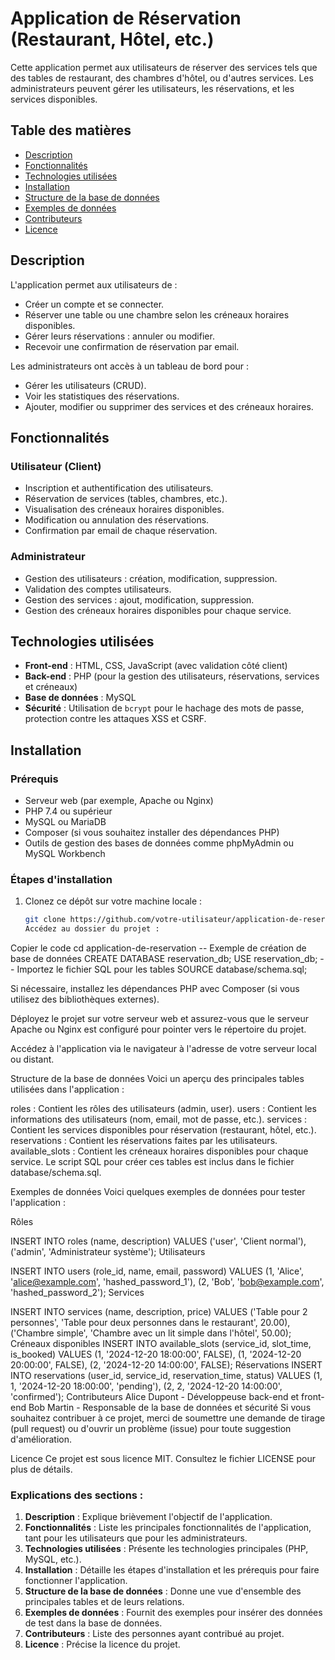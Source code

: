 # Application de Réservation (Restaurant, Hôtel, etc.)

Cette application permet aux utilisateurs de réserver des services tels que des tables de restaurant, des chambres d'hôtel, ou d'autres services. Les administrateurs peuvent gérer les utilisateurs, les réservations, et les services disponibles.

## Table des matières
- [Description](#description)
- [Fonctionnalités](#fonctionnalités)
- [Technologies utilisées](#technologies-utilisées)
- [Installation](#installation)
- [Structure de la base de données](#structure-de-la-base-de-données)
- [Exemples de données](#exemples-de-données)
- [Contributeurs](#contributeurs)
- [Licence](#licence)

## Description

L'application permet aux utilisateurs de :
- Créer un compte et se connecter.
- Réserver une table ou une chambre selon les créneaux horaires disponibles.
- Gérer leurs réservations : annuler ou modifier.
- Recevoir une confirmation de réservation par email.

Les administrateurs ont accès à un tableau de bord pour :
- Gérer les utilisateurs (CRUD).
- Voir les statistiques des réservations.
- Ajouter, modifier ou supprimer des services et des créneaux horaires.

## Fonctionnalités

### Utilisateur (Client)
- Inscription et authentification des utilisateurs.
- Réservation de services (tables, chambres, etc.).
- Visualisation des créneaux horaires disponibles.
- Modification ou annulation des réservations.
- Confirmation par email de chaque réservation.

### Administrateur
- Gestion des utilisateurs : création, modification, suppression.
- Validation des comptes utilisateurs.
- Gestion des services : ajout, modification, suppression.
- Gestion des créneaux horaires disponibles pour chaque service.

## Technologies utilisées

- **Front-end** : HTML, CSS, JavaScript (avec validation côté client)
- **Back-end** : PHP (pour la gestion des utilisateurs, réservations, services et créneaux)
- **Base de données** : MySQL
- **Sécurité** : Utilisation de `bcrypt` pour le hachage des mots de passe, protection contre les attaques XSS et CSRF.

## Installation

### Prérequis

- Serveur web (par exemple, Apache ou Nginx)
- PHP 7.4 ou supérieur
- MySQL ou MariaDB
- Composer (si vous souhaitez installer des dépendances PHP)
- Outils de gestion des bases de données comme phpMyAdmin ou MySQL Workbench

### Étapes d'installation

1. Clonez ce dépôt sur votre machine locale :

   ```bash
   git clone https://github.com/votre-utilisateur/application-de-reservation.git
   Accédez au dossier du projet :

Copier le code
cd application-de-reservation
-- Exemple de création de base de données
CREATE DATABASE reservation_db;
USE reservation_db;
-- Importez le fichier SQL pour les tables
SOURCE database/schema.sql;
<?php
define('DB_HOST', 'localhost');
define('DB_USER', 'root');
define('DB_PASS', '');
define('DB_NAME', 'reservation_db');
?>
Si nécessaire, installez les dépendances PHP avec Composer (si vous utilisez des bibliothèques externes).

Déployez le projet sur votre serveur web et assurez-vous que le serveur Apache ou Nginx est configuré pour pointer vers le répertoire du projet.

Accédez à l'application via le navigateur à l'adresse de votre serveur local ou distant.

Structure de la base de données
Voici un aperçu des principales tables utilisées dans l'application :

roles : Contient les rôles des utilisateurs (admin, user).
users : Contient les informations des utilisateurs (nom, email, mot de passe, etc.).
services : Contient les services disponibles pour réservation (restaurant, hôtel, etc.).
reservations : Contient les réservations faites par les utilisateurs.
available_slots : Contient les créneaux horaires disponibles pour chaque service.
Le script SQL pour créer ces tables est inclus dans le fichier database/schema.sql.

Exemples de données
Voici quelques exemples de données pour tester l'application :

Rôles

INSERT INTO roles (name, description) VALUES
('user', 'Client normal'),
('admin', 'Administrateur système');
Utilisateurs

INSERT INTO users (role_id, name, email, password) VALUES
(1, 'Alice', 'alice@example.com', 'hashed_password_1'),
(2, 'Bob', 'bob@example.com', 'hashed_password_2');
Services

INSERT INTO services (name, description, price) VALUES
('Table pour 2 personnes', 'Table pour deux personnes dans le restaurant', 20.00),
('Chambre simple', 'Chambre avec un lit simple dans l\'hôtel', 50.00);
Créneaux disponibles
INSERT INTO available_slots (service_id, slot_time, is_booked) VALUES
(1, '2024-12-20 18:00:00', FALSE),
(1, '2024-12-20 20:00:00', FALSE),
(2, '2024-12-20 14:00:00', FALSE);
Réservations
INSERT INTO reservations (user_id, service_id, reservation_time, status) VALUES
(1, 1, '2024-12-20 18:00:00', 'pending'),
(2, 2, '2024-12-20 14:00:00', 'confirmed');
Contributeurs
Alice Dupont - Développeuse back-end et front-end
Bob Martin - Responsable de la base de données et sécurité
Si vous souhaitez contribuer à ce projet, merci de soumettre une demande de tirage (pull request) ou d'ouvrir un problème (issue) pour toute suggestion d'amélioration.

Licence
Ce projet est sous licence MIT. Consultez le fichier LICENSE pour plus de détails.


### Explications des sections :

1. **Description** : Explique brièvement l'objectif de l'application.
2. **Fonctionnalités** : Liste les principales fonctionnalités de l'application, tant pour les utilisateurs que pour les administrateurs.
3. **Technologies utilisées** : Présente les technologies principales (PHP, MySQL, etc.).
4. **Installation** : Détaille les étapes d'installation et les prérequis pour faire fonctionner l'application.
5. **Structure de la base de données** : Donne une vue d'ensemble des principales tables et de leurs relations.
6. **Exemples de données** : Fournit des exemples pour insérer des données de test dans la base de données.
7. **Contributeurs** : Liste des personnes ayant contribué au projet.
8. **Licence** : Précise la licence du projet.
